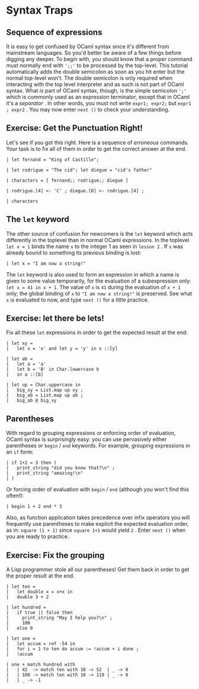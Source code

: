 Syntax Traps
============

Sequence of expressions
-----------------------

It is easy to get confused by OCaml syntax since it's different from
mainstream languages. So you'd better be aware of a few things before digging
any deeper. To begin with, you should know that a proper command must
normally end with `';;'` to be processed by the top-level. This tutorial
automatically adds the double semicolon as soon as you hit enter but the
normal top-level won't. The double semicolon is only required when
interacting with the top level interpreter and as such is not part of OCaml
syntax. What *is* part of OCaml syntax, though, is the simple semicolon `';'`
which is commonly used as an expression terminator, except that in OCaml it's
a *separator* . In other words, you must not write `expr1; expr2;` but
`expr1 ; expr2` . You may now enter `next ()` to check your understanding.

Exercise: Get the Punctuation Right!
------------------------------------

Let's see if you got this right. Here is a sequence of *erroneous* commands.
Your task is to fix all of them in order to get the correct answer at the
end.

    | let fernand = "King of Castille";

    | let rodrigue = "The cid"; let diegue = "cid's father"

    | characters = [ fernand;; rodrigue;; diegue ]

    | rodrigue.[4] <- 'C' ; diegue.[0] <- rodrigue.[4] ;

    | characters

The `let` keyword
-----------------

The other source of confusion for newcomers is the `let` keyword which acts
differently in the toplevel than in normal OCaml expressions. In the toplevel
`let x = 1` binds the name `x` to the integer 1 as seen in `lesson 2` . If
`x` was already bound to something its previous binding is lost:

    | let x = "I am now a string!"

The `let` keyword is also used to form an expression in which a name is given
to some value temporarily, for the evaluation of a subexpression only:
`let x = 41 in x + 1`. The value of `x` is `41` during the evaluation of
`x + 1` only; the global binding of `x` to `"I am now a string!"` is
preserved. See what `x` is evaluated to now, and type `next ()` for a little
practice.

Exercise: let there be lets!
----------------------------

Fix all these `let` expressions in order to get the expected result at the
end:

    | let xy =
    |   let x = 'x' and let y = 'y' in x ::[y]

    | let ab =
    |   let a = 'a'
    |   let b = 'B' in Char.lowercase b
    |   in a ::[b]

    | let up = Char.uppercase in
    |   big_xy = List.map up xy ;
    |   big_ab = List.map up ab ;
    |   big_ab @ big_xy

Parentheses
-----------

With regard to grouping expressions or enforcing order of evaluation, OCaml
syntax is surprisingly easy: you can use pervasively either parentheses or
`begin` / `end` keywords. For example, grouping expressions in an `if` form:

    | if 1+2 = 3 then (
    |   print_string "did you knew that?\n" ;
    |   print_string "amazing!\n"
    | )

Or forcing order of evaluation with `begin` / `end` \(although you won't find
this often!\):

    | begin 1 + 2 end * 3

Also, as function application takes precedence over infix operators you will
frequently use parentheses to make explicit the expected evaluation order,
as in: `square (1 + 1)` since `square 1+1` would yield `2` . Enter `next ()`
when you are ready to practice.

Exercise: Fix the grouping
--------------------------

A Lisp programmer stole all our parentheses! Get them back in order to get
the proper result at the end.

    | let ten =
    |   let double x = x+x in
    |   double 3 + 2

    | let hundred =
    |   if true || false then
    |     print_string "May I help you?\n" ;
    |     100
    |   else 0

    | let one =
    |   let accum = ref -54 in
    |   for i = 1 to ten do accum := !accum + i done ;
    |   !accum

    | one + match hundred with
    |   | 42  -> match ten with 10 -> 52  | _ -> 0
    |   | 100 -> match ten with 10 -> 110 | _ -> 0
    |   | _ -> -1
